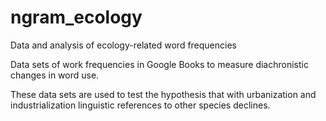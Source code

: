 # ngram_ecology
Data and analysis of ecology-related word frequencies

Data sets of work frequencies in Google Books to measure diachronistic changes in word use.

These data sets are used to test the hypothesis that with urbanization and industrialization linguistic references to other species declines. 


